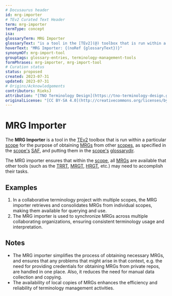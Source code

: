 ```yaml
---
# Docusaurus header
id: mrg-importer
# TEv2 Curated Text Header
term: mrg-importer
termType: concept
isa:
glossaryTerm: MRG Importer
glossaryText: "is a tool in the [TEv2](@) toolbox that is run within a particular [scope](@) for the purpose of obtaining [MRGs](@) from other [scopes](@), as specified in the [scope's](@) [SAF](@), and putting them in the [scope's](@) [glossarydir](@)."
hoverText: "MRG Importer: {(noRef {glossaryText})}"
synonymOf: mrg-import-tool
grouptags: glossary-entries, terminology-management-tools
formPhrases: mrg-importer, mrg-import-tool
# Curation status
status: proposed
created: 2023-07-31
updated: 2023-07-31
# Origins/Acknowledgements
contributors: RieksJ
attribution: "[TNO Terminology Design](https://tno-terminology-design.github.io/tev2-specifications/docs/tev2)"
originalLicense: "[CC BY-SA 4.0](http://creativecommons.org/licenses/by-sa/4.0/?ref=chooser-v1)"
---
```


# MRG Importer

The **MRG Importer** is a tool in the [TEv2](@) toolbox that is run within a particular [scope](@) for the purpose of obtaining [MRGs](@) from other [scopes](@), as specified in the [scope's](@) [SAF](@), and putting them in the [scope's](@) [glossarydir](@). 

The MRG importer ensures that within the [scope](@), all [MRGs](@) are available that other tools (such as the [TRRT](@), [MRGT](@), [HRGT](@), etc.) may need to accomplish their tasks.

## Examples

1. In a collaborative terminology project with multiple scopes, the MRG importer retrieves and consolidates MRGs from individual scopes, making them available for querying and use.
2. The MRG importer is used to synchronize MRGs across multiple collaborating organizations, ensuring consistent terminology usage and interpretation.

## Notes

- The MRG importer simplifies the process of obtaining necessary MRGs, and ensures that any problems that might arise in that context, e.g. the need for providing credentials for obtaining MRGs from private repos, are handled in one place. Also, it reduces the need for manual data collection and copying.
- The availability of local copies of MRGs enhances the efficiency and reliability of terminology management activities.

